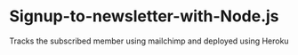 # Signup-to-newsletter-with-Node.js
Tracks the subscribed member using mailchimp and deployed using Heroku
